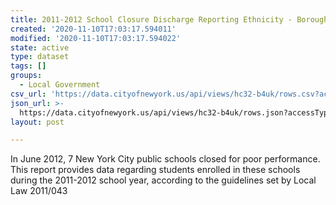 ```yaml
---
title: 2011-2012 School Closure Discharge Reporting Ethnicity - Borough
created: '2020-11-10T17:03:17.594011'
modified: '2020-11-10T17:03:17.594022'
state: active
type: dataset
tags: []
groups:
  - Local Government
csv_url: 'https://data.cityofnewyork.us/api/views/hc32-b4uk/rows.csv?accessType=DOWNLOAD'
json_url: >-
  https://data.cityofnewyork.us/api/views/hc32-b4uk/rows.json?accessType=DOWNLOAD
layout: post

---
```

In June 2012, 7 New York City public schools closed for poor performance.  This report provides data regarding students enrolled in these schools during the 2011-2012 school year, according to the guidelines set by Local Law 2011/043
